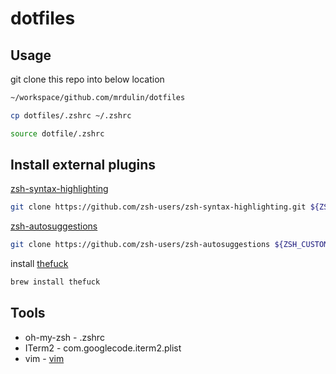 # dotfiles

## Usage

git clone this repo into below location

```bash
~/workspace/github.com/mrdulin/dotfiles
```

```bash
cp dotfiles/.zshrc ~/.zshrc
```

```bash
source dotfile/.zshrc
```

## Install external plugins

[zsh-syntax-highlighting](https://github.com/zsh-users/zsh-syntax-highlighting/blob/master/INSTALL.md#oh-my-zsh)

```bash
git clone https://github.com/zsh-users/zsh-syntax-highlighting.git ${ZSH_CUSTOM:-~/.oh-my-zsh/custom}/plugins/zsh-syntax-highlighting
```

[zsh-autosuggestions](https://github.com/zsh-users/zsh-autosuggestions/blob/master/INSTALL.md#oh-my-zsh)

```bash
git clone https://github.com/zsh-users/zsh-autosuggestions ${ZSH_CUSTOM:-~/.oh-my-zsh/custom}/plugins/zsh-autosuggestions
```

install [thefuck](https://github.com/nvbn/thefuck)

```bash
brew install thefuck
```

## Tools

- oh-my-zsh - .zshrc
- ITerm2 - com.googlecode.iterm2.plist
- vim - [vim](./vim)
